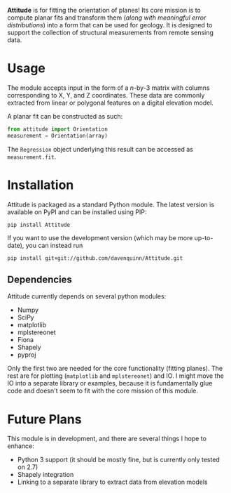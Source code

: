 **Attitude** is for fitting the orientation of planes! Its core mission is to compute
planar fits and transform them (*along with meaningful error distributions*) into
a form that can be used for geology. It is designed to support the collection of structural
measurements from remote sensing data.

# Usage

The module accepts input in the form of a *n*-by-3 matrix with columns corresponding
to X, Y, and Z coordinates. These data are commonly extracted from linear or polygonal
features on a digital elevation model.

A planar fit can be constructed as such:

```python
from attitude import Orientation
measurement = Orientation(array)
```

The `Regression` object underlying this result can be accessed as `measurement.fit`.

# Installation

Attitude is packaged as a standard Python module. The latest version
is available on PyPI and can be installed using PIP:
```
pip install Attitude
```

If you want to use the development version (which may be more up-to-date), you can instead run
```
pip install git+git://github.com/davenquinn/Attitude.git
```



## Dependencies

Attitude currently depends on several python modules:

- Numpy
- SciPy
- matplotlib
- mplstereonet
- Fiona
- Shapely
- pyproj

Only the first two are needed for the core functionality (fitting planes). The
rest are for plotting (`matplotlib` and `mplstereonet`) and IO. I might move the IO
into a separate library or examples, because it is fundamentally glue
code and doesn't seem to fit with the core mission of this module.

# Future Plans

This module is in development, and there are several things I hope to enhance:

- Python 3 support (it should be mostly fine, but is currently only tested on 2.7)
- Shapely integration
- Linking to a separate library to extract data from elevation models
